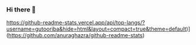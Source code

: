 ### Hi there 👋
https://github-readme-stats.vercel.app/api/top-langs/?username=gutooriba&hide=html&layout=compact=true&theme=default)](https://github.com/anuraghazra/github-readme-stats)
<!--
<a href="https://github.com/gutooriba">
  <img align="center" src="[![card](https://github-readme-stats.vercel.app/api?username=gutooriba&theme=default)](https://github.com/anuraghazra/github-readme-stats)" />
</a>
**gutooriba/gutooriba** is a ✨ _special_ ✨ repository because its `README.md` (this file) appears on your GitHub profile.

Here are some ideas to get you started:

- 🔭 I’m currently working on ...
- 🌱 I’m currently learning ...
- 👯 I’m looking to collaborate on ...
- 🤔 I’m looking for help with ...
- 💬 Ask me about ...
- 📫 How to reach me: ...
- 😄 Pronouns: ...
- ⚡ Fun fact: ...
-->
